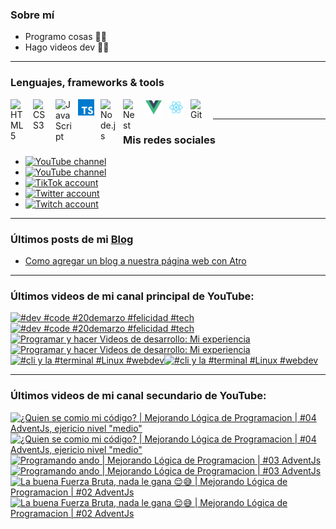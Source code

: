 ### Sobre mí
- Programo cosas 🧑‍💻
- Hago videos dev 🧑‍🏫

---
### Lenguajes, frameworks & tools

<img align="left" alt="HTML5" width="26px" src="https://cdn.jsdelivr.net/gh/devicons/devicon/icons/html5/html5-original.svg" style="padding-right:10px;" />
<img align="left" alt="CSS3" width="26px" src="https://cdn.jsdelivr.net/gh/devicons/devicon/icons/css3/css3-original.svg" style="padding-right:10px;" />
<img align="left" alt="JavaScript" width="26px" src="https://cdn.jsdelivr.net/gh/devicons/devicon/icons/javascript/javascript-original.svg" style="padding-right:10px;" />
<img align="left" alt="Typescript" width="26px" src="https://raw.githubusercontent.com/github/explore/80688e429a7d4ef2fca1e82350fe8e3517d3494d/topics/typescript/typescript.png" style="padding-right:10px;" />
<img align="left" alt="Node.js" width="26px" src="https://cdn.jsdelivr.net/gh/devicons/devicon/icons/nodejs/nodejs-original.svg" style="padding-right:10px;" />
<img align="left" alt="Nest" width="26px" src="https://avatars.githubusercontent.com/u/28507035?s=48&v=4" style="padding-right:10px;" />
<img align="left" alt="Vue" width="26px" src="https://raw.githubusercontent.com/github/explore/80688e429a7d4ef2fca1e82350fe8e3517d3494d/topics/vue/vue.png" style="padding-right:10px;" />
<img align="left" alt="React" width="26px" src="https://raw.githubusercontent.com/github/explore/80688e429a7d4ef2fca1e82350fe8e3517d3494d/topics/react/react.png" style="padding-right:10px;" />
<img align="left" alt="Git" width="26px" src="https://cdn.jsdelivr.net/gh/devicons/devicon/icons/git/git-original.svg" style="padding-right:10px;" />

<br>

---
### Mis redes sociales
 - [![YouTube channel](https://img.shields.io/youtube/channel/subscribers/UCRC7LM5vAZMxS8LSo0PKZng?style=social)](https://www.youtube.com/channel/UCRC7LM5vAZMxS8LSo0PKZng)
 - [![YouTube channel](https://img.shields.io/youtube/channel/subscribers/UCKMWXwHYoy920OFEN_BM5VQ?style=social)](https://www.youtube.com/@doneberdev)
 - [![TikTok account](https://img.shields.io/endpoint?logo=TikTok&style=social&url=https%3A%2F%2Fdoneber.dev%2Ftiktok-counter%2F)](https://www.tiktok.com/@doneberdev)
 - [![Twitter account](https://img.shields.io/twitter/follow/doneberdev?label=Followers&style=social)](https://twitter.com/doneberdev)
 - [![Twitch account](https://img.shields.io/twitch/status/doneberdev?style=social)](https://twitch.tv/doneberdev)
 
---
### Últimos posts de mi [Blog](https://doneber.dev/blog)

<!-- BLOG-POST-LIST:START -->
- [Como agregar un blog a nuestra página web con Atro](https://doneber.dev/blog/first-post/)
<!-- BLOG-POST-LIST:END -->
 
---
### Últimos videos de mi canal principal de YouTube:

<!-- BEGIN YOUTUBE-CARDS-FIRST -->
[![#dev #code #20demarzo #felicidad #tech](https://ytcards.demolab.com/?id=dN7uesqZAFo&title=%23dev+%23code+%2320demarzo+%23felicidad+%23tech&lang=en&timestamp=1710960162&background_color=%230f0f0f&title_color=%23ffffff&stats_color=%23dedede&max_title_lines=1&width=250&border_radius=5&duration=27 "#dev #code #20demarzo #felicidad #tech")](https://www.youtube.com/watch?v=dN7uesqZAFo#gh-dark-mode-only)[![#dev #code #20demarzo #felicidad #tech](https://ytcards.demolab.com/?id=dN7uesqZAFo&title=%23dev+%23code+%2320demarzo+%23felicidad+%23tech&lang=en&timestamp=1710960162&background_color=%230d1117&title_color=%23ffffff&stats_color=%23dedede&max_title_lines=1&width=250&border_radius=5&duration=27 "#dev #code #20demarzo #felicidad #tech")](https://www.youtube.com/watch?v=dN7uesqZAFo#gh-light-mode-only)
[![Programar y hacer Videos de desarrollo: Mi experiencia](https://ytcards.demolab.com/?id=ZS8YIceH68I&title=Programar+y+hacer+Videos+de+desarrollo%3A+Mi+experiencia&lang=en&timestamp=1707165785&background_color=%230f0f0f&title_color=%23ffffff&stats_color=%23dedede&max_title_lines=1&width=250&border_radius=5&duration=604 "Programar y hacer Videos de desarrollo: Mi experiencia")](https://www.youtube.com/watch?v=ZS8YIceH68I#gh-dark-mode-only)[![Programar y hacer Videos de desarrollo: Mi experiencia](https://ytcards.demolab.com/?id=ZS8YIceH68I&title=Programar+y+hacer+Videos+de+desarrollo%3A+Mi+experiencia&lang=en&timestamp=1707165785&background_color=%230d1117&title_color=%23ffffff&stats_color=%23dedede&max_title_lines=1&width=250&border_radius=5&duration=604 "Programar y hacer Videos de desarrollo: Mi experiencia")](https://www.youtube.com/watch?v=ZS8YIceH68I#gh-light-mode-only)
[![#cli y la #terminal #Linux #webdev](https://ytcards.demolab.com/?id=bCUtGyGSQ8c&title=%23cli+y+la+%23terminal+%23Linux+%23webdev&lang=en&timestamp=1705118475&background_color=%230f0f0f&title_color=%23ffffff&stats_color=%23dedede&max_title_lines=1&width=250&border_radius=5&duration=54 "#cli y la #terminal #Linux #webdev")](https://www.youtube.com/watch?v=bCUtGyGSQ8c#gh-dark-mode-only)[![#cli y la #terminal #Linux #webdev](https://ytcards.demolab.com/?id=bCUtGyGSQ8c&title=%23cli+y+la+%23terminal+%23Linux+%23webdev&lang=en&timestamp=1705118475&background_color=%230d1117&title_color=%23ffffff&stats_color=%23dedede&max_title_lines=1&width=250&border_radius=5&duration=54 "#cli y la #terminal #Linux #webdev")](https://www.youtube.com/watch?v=bCUtGyGSQ8c#gh-light-mode-only)
<!-- END YOUTUBE-CARDS-FIRST -->

---
### Últimos videos de mi canal secundario de YouTube:

<!-- BEGIN YOUTUBE-CARDS-SECOND -->
[![¿Quien se comio mi código? | Mejorando Lógica de Programacion | #04 AdventJs, ejericio nivel "medio"](https://ytcards.demolab.com/?id=3aUta7g_EZc&title=%C2%BFQuien+se+comio+mi+c%C3%B3digo%3F+%7C+Mejorando+L%C3%B3gica+de+Programacion+%7C+%2304+AdventJs%2C+ejericio+nivel+%22medio%22&lang=en&timestamp=1719518401&background_color=%230f0f0f&title_color=%23ffffff&stats_color=%23dedede&max_title_lines=1&width=250&border_radius=5&duration=1793 "¿Quien se comio mi código? | Mejorando Lógica de Programacion | #04 AdventJs, ejericio nivel \"medio\"")](https://www.youtube.com/watch?v=3aUta7g_EZc#gh-dark-mode-only)[![¿Quien se comio mi código? | Mejorando Lógica de Programacion | #04 AdventJs, ejericio nivel "medio"](https://ytcards.demolab.com/?id=3aUta7g_EZc&title=%C2%BFQuien+se+comio+mi+c%C3%B3digo%3F+%7C+Mejorando+L%C3%B3gica+de+Programacion+%7C+%2304+AdventJs%2C+ejericio+nivel+%22medio%22&lang=en&timestamp=1719518401&background_color=%230d1117&title_color=%23ffffff&stats_color=%23dedede&max_title_lines=1&width=250&border_radius=5&duration=1793 "¿Quien se comio mi código? | Mejorando Lógica de Programacion | #04 AdventJs, ejericio nivel \"medio\"")](https://www.youtube.com/watch?v=3aUta7g_EZc#gh-light-mode-only)
[![Programando ando | Mejorando Lógica de Programacion | #03 AdventJs](https://ytcards.demolab.com/?id=tZcjMGUWLLI&title=Programando+ando+%7C+Mejorando+L%C3%B3gica+de+Programacion+%7C+%2303+AdventJs&lang=en&timestamp=1719173557&background_color=%230f0f0f&title_color=%23ffffff&stats_color=%23dedede&max_title_lines=1&width=250&border_radius=5&duration=769 "Programando ando | Mejorando Lógica de Programacion | #03 AdventJs")](https://www.youtube.com/watch?v=tZcjMGUWLLI#gh-dark-mode-only)[![Programando ando | Mejorando Lógica de Programacion | #03 AdventJs](https://ytcards.demolab.com/?id=tZcjMGUWLLI&title=Programando+ando+%7C+Mejorando+L%C3%B3gica+de+Programacion+%7C+%2303+AdventJs&lang=en&timestamp=1719173557&background_color=%230d1117&title_color=%23ffffff&stats_color=%23dedede&max_title_lines=1&width=250&border_radius=5&duration=769 "Programando ando | Mejorando Lógica de Programacion | #03 AdventJs")](https://www.youtube.com/watch?v=tZcjMGUWLLI#gh-light-mode-only)
[![La buena Fuerza Bruta, nada le gana 😌😅 | Mejorando Lógica de Programacion | #02 AdventJs](https://ytcards.demolab.com/?id=l9KowT_3cAo&title=La+buena+Fuerza+Bruta%2C+nada+le+gana+%F0%9F%98%8C%F0%9F%98%85+%7C+Mejorando+L%C3%B3gica+de+Programacion+%7C+%2302+AdventJs&lang=en&timestamp=1718748839&background_color=%230f0f0f&title_color=%23ffffff&stats_color=%23dedede&max_title_lines=1&width=250&border_radius=5&duration=1114 "La buena Fuerza Bruta, nada le gana 😌😅 | Mejorando Lógica de Programacion | #02 AdventJs")](https://www.youtube.com/watch?v=l9KowT_3cAo#gh-dark-mode-only)[![La buena Fuerza Bruta, nada le gana 😌😅 | Mejorando Lógica de Programacion | #02 AdventJs](https://ytcards.demolab.com/?id=l9KowT_3cAo&title=La+buena+Fuerza+Bruta%2C+nada+le+gana+%F0%9F%98%8C%F0%9F%98%85+%7C+Mejorando+L%C3%B3gica+de+Programacion+%7C+%2302+AdventJs&lang=en&timestamp=1718748839&background_color=%230d1117&title_color=%23ffffff&stats_color=%23dedede&max_title_lines=1&width=250&border_radius=5&duration=1114 "La buena Fuerza Bruta, nada le gana 😌😅 | Mejorando Lógica de Programacion | #02 AdventJs")](https://www.youtube.com/watch?v=l9KowT_3cAo#gh-light-mode-only)
<!-- END YOUTUBE-CARDS-SECOND -->